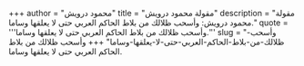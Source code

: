 +++
author = "محمود درويش"
title = "مقولة محمود درويش"
description = "مقولة محمود درويش: وأسحب ظلالك من بلاط الحاكم العربي حتى لا يعلقها وساما."
quote = '''وأسحب ظلالك من بلاط الحاكم العربي حتى لا يعلقها وساما.''' 
slug = "وأسحب-ظلالك-من-بلاط-الحاكم-العربي-حتى-لا-يعلقها-وساما"
+++
وأسحب ظلالك من بلاط الحاكم العربي حتى لا يعلقها وساما.
